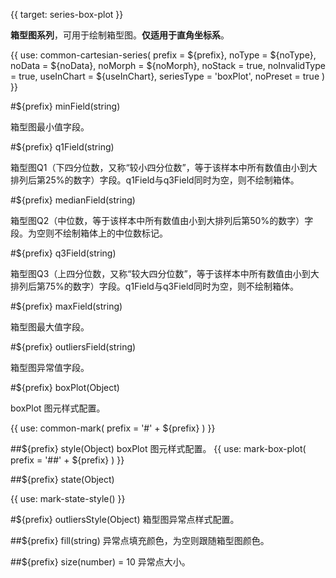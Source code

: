 {{ target: series-box-plot }}

<!-- IBoxPlotSeriesSpec -->

**箱型图系列**，可用于绘制箱型图。**仅适用于直角坐标系**。

{{ use: common-cartesian-series(
  prefix = ${prefix},
  noType = ${noType},
  noData = ${noData},
  noMorph = ${noMorph},
  noStack = true,
  noInvalidType = true,
  useInChart = ${useInChart},
  seriesType = 'boxPlot',
  noPreset = true
) }}

#${prefix} minField(string)

箱型图最小值字段。

#${prefix} q1Field(string)

箱型图Q1（下四分位数，又称“较小四分位数”，等于该样本中所有数值由小到大排列后第25%的数字）字段。q1Field与q3Field同时为空，则不绘制箱体。

#${prefix} medianField(string)

箱型图Q2（中位数，等于该样本中所有数值由小到大排列后第50%的数字）字段。为空则不绘制箱体上的中位数标记。

#${prefix} q3Field(string)

箱型图Q3（上四分位数，又称“较大四分位数”，等于该样本中所有数值由小到大排列后第75%的数字）字段。q1Field与q3Field同时为空，则不绘制箱体。

#${prefix} maxField(string)

箱型图最大值字段。

#${prefix} outliersField(string)

箱型图异常值字段。

#${prefix} boxPlot(Object)

boxPlot 图元样式配置。

{{ use: common-mark(
  prefix = '#' + ${prefix}
) }}

##${prefix} style(Object)
boxPlot 图元样式配置。
{{ use: mark-box-plot(
  prefix = '##' + ${prefix}
) }}

##${prefix} state(Object)

{{ use: mark-state-style() }}

#${prefix} outliersStyle(Object)
箱型图异常点样式配置。

##${prefix} fill(string)
异常点填充颜色，为空则跟随箱型图颜色。

##${prefix} size(number) = 10
异常点大小。

